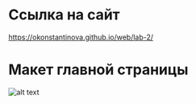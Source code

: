 # Ссылка на сайт
https://okonstantinova.github.io/web/lab-2/
# Макет главной страницы
![alt text](https://okonstantinova.github.io/web/mock-up.png)
